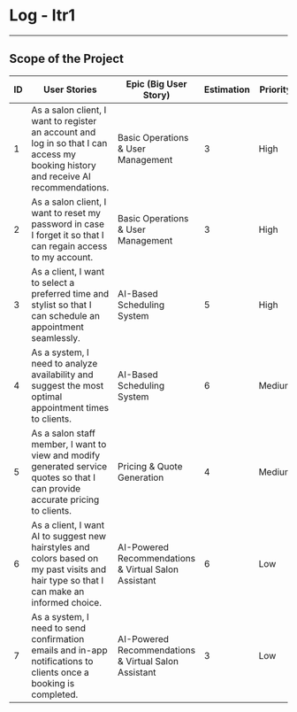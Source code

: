 # Log - Itr1

---

## Scope of the Project

| ID  | User Stories                                                                                                                              | Epic (Big User Story)                                | Estimation | Priority |
| --- | ----------------------------------------------------------------------------------------------------------------------------------------- | ---------------------------------------------------- | ---------- | -------- |
| 1   | As a salon client, I want to register an account and log in so that I can access my booking history and receive AI recommendations.       | Basic Operations & User Management                   | 3          | High     |
| 2   | As a salon client, I want to reset my password in case I forget it so that I can regain access to my account.                             | Basic Operations & User Management                   | 3          | High     |
| 3   | As a client, I want to select a preferred time and stylist so that I can schedule an appointment seamlessly.                              | AI-Based Scheduling System                           | 5          | High     |
| 4   | As a system, I need to analyze availability and suggest the most optimal appointment times to clients.                                    | AI-Based Scheduling System                           | 6          | Medium   |
| 5   | As a salon staff member, I want to view and modify generated service quotes so that I can provide accurate pricing to clients.            | Pricing & Quote Generation                           | 4          | Medium   |
| 6   | As a client, I want AI to suggest new hairstyles and colors based on my past visits and hair type so that I can make an informed choice.  | AI-Powered Recommendations & Virtual Salon Assistant | 6          | Low      |
| 7   | As a system, I need to send confirmation emails and in-app notifications to clients once a booking is completed.                          | AI-Powered Recommendations & Virtual Salon Assistant | 3          | Low      |
